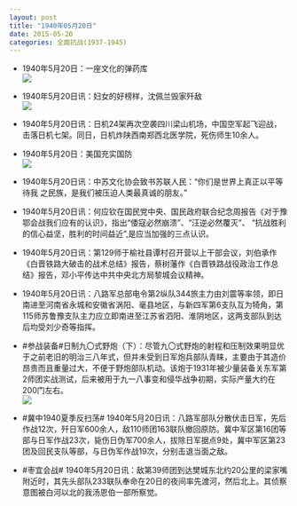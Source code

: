 ```yaml
---
layout: post
title: "1940年05月20日"
date: 2015-05-20
categories: 全面抗战(1937-1945)
---
```


<meta name="referrer" content="no-referrer" />

- 1940年5月20日：一座文化的弹药库 <br/><img src="https://ww4.sinaimg.cn/large/aca367d8jw1esb2xfzhgtj20gi1dhqg8.jpg" />

- 1940年5月20日讯：妇女的好榜样，沈佩兰毁家歼敌 <br/><img src="https://ww3.sinaimg.cn/large/aca367d8jw1esb17hpq9kj208f0c7my0.jpg" />

- 1940年5月20日讯：日机24架再次空袭四川梁山机场，中国空军起飞迎战，击落日机七架。同日，日机炸陕西南郑西北医学院，死伤师生10余人。 

- 1940年5月20日：美国充实国防 <br/><img src="https://ww1.sinaimg.cn/large/aca367d8jw1esazgteqbqj211u0hldma.jpg" />

- 1940年5月20日讯：中苏文化协会致书苏联人民：“你们是世界上真正以平等待我 之民族，是我们被压迫人类最真诚的朋友。” 

- 1940年5月20日讯：何应钦在国民党中央、国民政府联合纪念周报告《对于豫鄂会战我们应有的认识》，指出“倭寇必然崩溃”、“汪逆必然覆灭”、 “抗战胜利的信心益坚，胜利的时间益近”,是应当加强的三点认识。 

- 1940年5月20日讯：第129师于榆社县谭村召开营以上干部会议，刘伯承作《白晋铁路大破击的战术总结》报告，蔡树藩作《白晋铁路战役政治工作总结》报告，邓小平传达中共中央北方局黎城会议精神。 

- 1940年5月20日讯：八路军总部电令第2纵队344旅主力由刘震等率领，即日南进至河南省永城和安徽省涡阳、毫县地区，与新四军第6支队互为犄角，第115师苏鲁豫支队主力应立即南进至江苏省泗阳、淮阴地区，这两支部队到达后均受刘少奇等指挥。 

- #参战装备#日制九〇式野炮（下）：尽管九〇式野炮的射程和压制效果明显优于之前老旧的明治三八年式，但并未受到日军炮兵部队青睐，主要由于其造价昂贵而且重量过大，不便于野炮部队机动。该炮于1931年被少量装备关东军第2师团实战测试，后来被用于九一八事变和侵华战争初期，实际产量大约在200门左右。 <br/><img src="https://ww4.sinaimg.cn/large/aca367d8jw1esahjrcqtpj20he0nen3i.jpg" />

- #冀中1940夏季反扫荡# 1940年5月20日讯：八路军部队分散伏击日军，先后作战12次，歼日军600余人，敌110师团163联队撤回原防。冀中军区第16团等部与日军作战23次，毙伤日伪军700余人，拔除日军据点9处，冀中军区第23团及回民支队等部，与日伪军作战19次，分别击退当面之敌。 

- #枣宜会战# 1940年5月20日讯：敌第39师团到达樊城东北约20公里的梁家嘴附近时，其先头部队233联队奉命在20日的夜间率先渡河，然后北上。其侦察意图被白河以北的我汤恩伯一部所察觉。 

